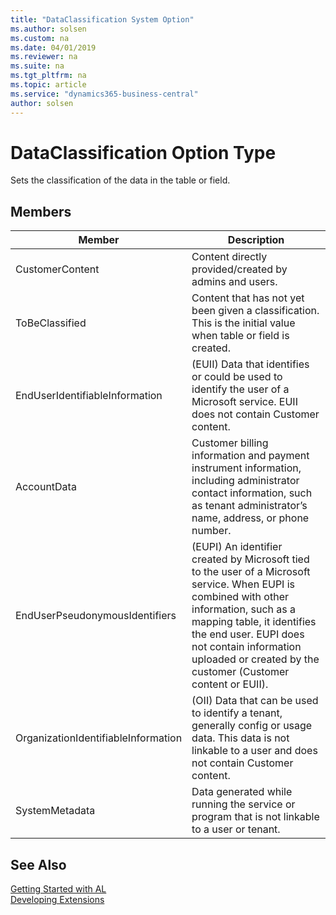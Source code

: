 ```yaml
---
title: "DataClassification System Option"
ms.author: solsen
ms.custom: na
ms.date: 04/01/2019
ms.reviewer: na
ms.suite: na
ms.tgt_pltfrm: na
ms.topic: article
ms.service: "dynamics365-business-central"
author: solsen
---
```

[//]: # (START>DO_NOT_EDIT)
[//]: # (IMPORTANT:Do not edit any of the content between here and the END>DO_NOT_EDIT.)
[//]: # (Any modifications should be made in the .xml files in the ModernDev repo.)
# DataClassification Option Type
Sets the classification of the data in the table or field.

## Members
|  Member  |  Description  |
|----------------|---------------|
|CustomerContent|Content directly provided/created by admins and users.|
|ToBeClassified|Content that has not yet been given a classification. This is the initial value when table or field is created.|
|EndUserIdentifiableInformation|(EUII) Data that identifies or could be used to identify the user of a Microsoft service. EUII does not contain Customer content.|
|AccountData|Customer billing information and payment instrument information, including administrator contact information, such as tenant administrator’s name, address, or phone number.|
|EndUserPseudonymousIdentifiers|(EUPI) An identifier created by Microsoft tied to the user of a Microsoft service. When EUPI is combined with other information, such as a mapping table, it identifies the end user. EUPI does not contain information uploaded or created by the customer (Customer content or EUII).|
|OrganizationIdentifiableInformation|(OII) Data that can be used to identify a tenant, generally config or usage data. This data is not linkable to a user and does not contain Customer content.|
|SystemMetadata|Data generated while running the service or program that is not linkable to a user or tenant.|

[//]: # (IMPORTANT: END>DO_NOT_EDIT)
## See Also  
[Getting Started with AL](../../devenv-get-started.md)  
[Developing Extensions](../../devenv-dev-overview.md)  